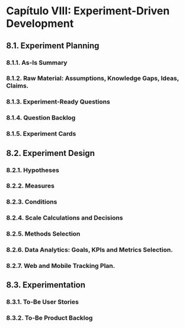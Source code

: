 # Capítulo VIII: Experiment-Driven Development

## 8.1. Experiment Planning
### 8.1.1. As-Is Summary
### 8.1.2. Raw Material: Assumptions, Knowledge Gaps, Ideas, Claims. 
### 8.1.3. Experiment-Ready Questions
### 8.1.4. Question Backlog
### 8.1.5. Experiment Cards

## 8.2. Experiment Design
### 8.2.1. Hypotheses
### 8.2.2. Measures
### 8.2.3. Conditions
### 8.2.4. Scale Calculations and Decisions
### 8.2.5. Methods Selection
### 8.2.6. Data Analytics: Goals, KPIs and Metrics Selection.
### 8.2.7. Web and Mobile Tracking Plan. 

## 8.3. Experimentation
### 8.3.1. To-Be User Stories
### 8.3.2. To-Be Product Backlog